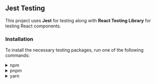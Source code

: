 ## Jest Testing

This project uses **Jest** for testing along with **React Testing Library** for testing React components.

### Installation

To install the necessary testing packages, run one of the following commands:

<details>
<summary>npm</summary>

```sh
npm install --save-dev @testing-library/react @testing-library/jest-dom @types/jest jest jest-environment-jsdom
```

</details> <details> <summary>pnpm</summary>

```sh
pnpm add -D @testing-library/react @testing-library/jest-dom @types/jest jest jest-environment-jsdom
```

</details> <details> <summary>yarn</summary>

```sh
yarn add -D @testing-library/react @testing-library/jest-dom @types/jest jest jest-environment-jsdom
```

</details>
